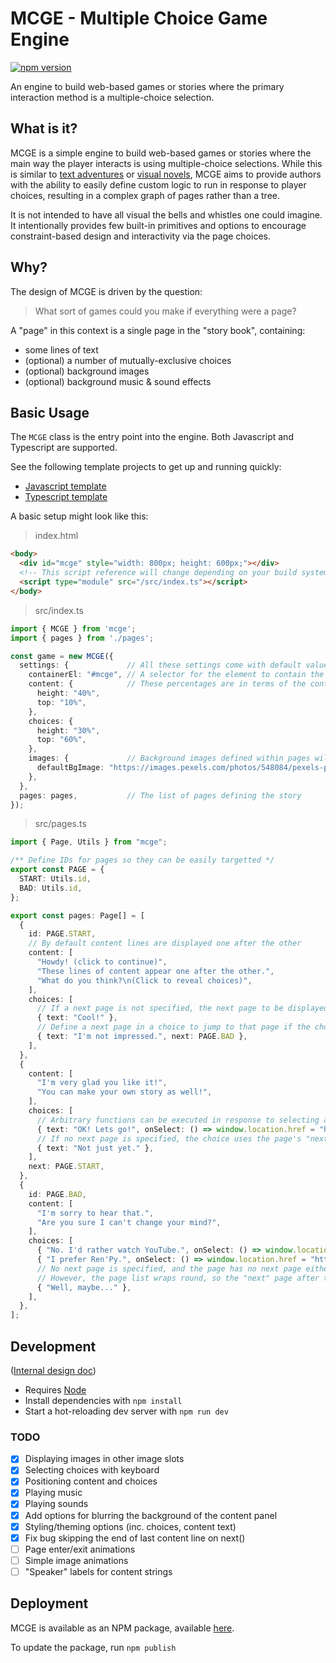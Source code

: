 
# MCGE - Multiple Choice Game Engine

[![npm version](https://badge.fury.io/js/mcge.svg)](https://badge.fury.io/js/mcge)

An engine to build web-based games or stories where the primary interaction method is a multiple-choice selection.

## What is it?

MCGE is a simple engine to build web-based games or stories where the main way the player interacts is using multiple-choice selections. While this is similar to [text adventures](https://en.wikipedia.org/wiki/Interactive_fiction) or [visual novels](https://en.wikipedia.org/wiki/Visual_novel), MCGE aims to provide authors with the ability to easily define custom logic to run in response to player choices, resulting in a complex graph of pages rather than a tree.

It is not intended to have all visual the bells and whistles one could imagine. It intentionally provides few built-in primitives and options to encourage constraint-based design and interactivity via the page choices.

## Why?

The design of MCGE is driven by the question:

> What sort of games could you make if everything were a page?

A "page" in this context is a single page in the "story book", containing:
- some lines of text
- (optional) a number of mutually-exclusive choices
- (optional) background images
- (optional) background music & sound effects

## Basic Usage

The `MCGE` class is the entry point into the engine. Both Javascript and Typescript are supported.

See the following template projects to get up and running quickly:
- [Javascript template](https://github.com/neon-fish/mcge-js-template)
- [Typescript template](https://github.com/neon-fish/mcge-ts-template)

A basic setup might look like this:

> index.html

```html
<body>
  <div id="mcge" style="width: 800px; height: 600px;"></div>
  <!-- This script reference will change depending on your build system and project structure -->
  <script type="module" src="/src/index.ts"></script>
</body>
```

> src/index.ts

```ts
import { MCGE } from 'mcge';
import { pages } from './pages';

const game = new MCGE({
  settings: {             // All these settings come with default values, but can be overridden here
    containerEl: "#mcge", // A selector for the element to contain the MCGE game
    content: {            // These percentages are in terms of the container element's dimensions
      height: "40%",
      top: "10%",
    },
    choices: {
      height: "30%",
      top: "60%",
    },
    images: {             // Background images defined within pages will override the default
      defaultBgImage: "https://images.pexels.com/photos/548084/pexels-photo-548084.jpeg?auto=compress&cs=tinysrgb&dpr=2&h=650&w=940",
    },
  },
  pages: pages,           // The list of pages defining the story
});
```

> src/pages.ts

```ts
import { Page, Utils } from "mcge";

/** Define IDs for pages so they can be easily targetted */
export const PAGE = {
  START: Utils.id,
  BAD: Utils.id,
};

export const pages: Page[] = [
  {
    id: PAGE.START,
    // By default content lines are displayed one after the other
    content: [
      "Howdy! (click to continue)",
      "These lines of content appear one after the other.",
      "What do you think?\n(Click to reveal choices)",
    ],
    choices: [
      // If a next page is not specified, the next page to be displayed is the next in the list of all pages
      { text: "Cool!" },
      // Define a next page in a choice to jump to that page if the choice is clicked
      { text: "I'm not impressed.", next: PAGE.BAD },
    ],
  },
  {
    content: [
      "I'm very glad you like it!",
      "You can make your own story as well!",
    ],
    choices: [
      // Arbitrary functions can be executed in response to selecting a choice
      { text: "OK! Lets go!", onSelect: () => window.location.href = "https://github.com/neon-fish/mcge" },
      // If no next page is specified, the choice uses the page's "next page" definition
      { text: "Not just yet." },
    ],
    next: PAGE.START,
  },
  {
    id: PAGE.BAD,
    content: [
      "I'm sorry to hear that.",
      "Are you sure I can't change your mind?",
    ],
    choices: [
      { "No. I'd rather watch YouTube.", onSelect: () => window.location.href = "https://youtu.be/dQw4w9WgXcQ" },
      { "I prefer Ren'Py.", onSelect: () => window.location.href = "https://www.renpy.org/" },
      // No next page is specified, and the page has no next page either.
      // However, the page list wraps round, so the "next" page after the last page is the first page.
      { "Well, maybe..." },
    ],
  },
];
```

## Development

([Internal design doc](https://docs.google.com/document/d/16yhF2b2kGbcrEN4Bgnc-3G-urajoE7mC61nCpX3Njt8/edit))

- Requires [Node](https://nodejs.org)
- Install dependencies with `npm install`
- Start a hot-reloading dev server with `npm run dev`

### TODO

- [x] Displaying images in other image slots
- [x] Selecting choices with keyboard
- [x] Positioning content and choices
- [x] Playing music
- [x] Playing sounds
- [x] Add options for blurring the background of the content panel
- [x] Styling/theming options (inc. choices, content text)
- [x] Fix bug skipping the end of last content line on next()
- [ ] Page enter/exit animations
- [ ] Simple image animations
- [ ] "Speaker" labels for content strings

## Deployment

MCGE is available as an NPM package, available [here]().

To update the package, run `npm publish`
